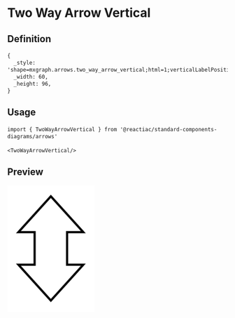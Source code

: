 # Two Way Arrow Vertical

## Definition

```
{
  _style: 'shape=mxgraph.arrows.two_way_arrow_vertical;html=1;verticalLabelPosition=bottom;verticalAlign=top;strokeWidth=2;strokeColor=#000000;',
  _width: 60,
  _height: 96,
}
```

## Usage

```
import { TwoWayArrowVertical } from '@reactiac/standard-components-diagrams/arrows'

<TwoWayArrowVertical/>
```

## Preview

<img src="./two-way-arrow-vertical.png" width="200"/>
